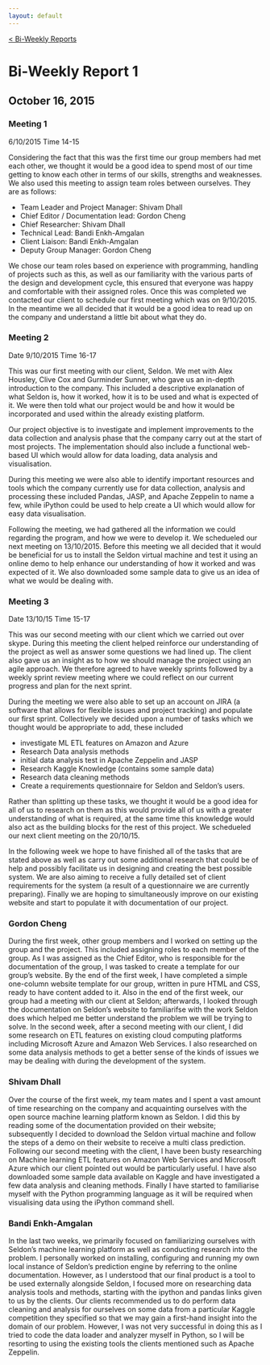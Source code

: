```yaml
---
layout: default
---
```


<a class="btn" href="{{site.baseurl}}/biweekly.html">&lt; Bi-Weekly Reports</a>

# Bi-Weekly Report 1

## October 16, 2015

### Meeting 1
6/10/2015
Time 14-15

Considering the fact that this was the first time our group members had met each other, we thought it would be a good idea to spend most of our time getting to know each other in terms of our skills, strengths and weaknesses. We also used this meeting to assign team roles between ourselves. They are as follows:

* Team Leader and Project Manager: Shivam Dhall
* Chief Editor / Documentation lead: Gordon Cheng
* Chief Researcher: Shivam Dhall
* Technical Lead: Bandi Enkh-Amgalan
* Client Liaison: Bandi Enkh-Amgalan
* Deputy Group Manager: Gordon Cheng

We chose our team roles based on experience with programming, handling of projects such as this, as well as our familiarity with the various parts of the design and development cycle, this ensured that everyone was happy and comfortable with their assigned roles.                                                                      Once this was completed we contacted our client to schedule our first meeting which was on 9/10/2015. In the meantime we all decided that it would be a good idea to read up on the company and understand a little bit about what they do.

### Meeting 2
Date 9/10/2015
Time 16-17

This was our first meeting with our client, Seldon. We met with Alex Housley, Clive Cox and Gurminder Sunner, who gave us an in-depth introduction to the company. This included a descriptive explanation of what Seldon is, how it worked, how it is to be used and what is expected of it. We were then told what our project would be and how it would be incorporated and used within the already existing platform. 

Our project objective is to investigate and implement improvements to the data collection and analysis phase that the company carry out at the start of most projects. The implementation should also include a functional web-based UI which would allow for data loading, data analysis and visualisation.

During this meeting we were also able to identify important resources and tools which the company currently use for data collection, analysis and processing these included Pandas, JASP, and Apache Zeppelin to name a few, while iPython could be used to help create a UI which would allow for easy data visualisation. 

Following the meeting, we had gathered all the information we could regarding the program, and how we were to develop it. We schedueled our next meeting on 13/10/2015. Before this meeting we all decided that it would be beneficial for us to install the Seldon virtual machine and test it using an online demo to help enhance our understanding of how it worked and was expected of it. We also downloaded some sample data to give us an idea of what we would be dealing with.

### Meeting 3
Date 13/10/15
Time 15-17

This was our second meeting with our client which we carried out over skype. During this meeting the client helped reinforce our understanding of the project as well as answer some questions we had lined up. The client also gave us an insight as to how we should manage the project using an agile approach. We therefore agreed to have weekly sprints followed by a weekly sprint review meeting where we could reflect on our current progress and plan for the next sprint.

During the meeting we were also able to set up an account on JIRA (a software that allows for flexible issues and project tracking) and populate our first sprint. Collectively we decided upon a number of tasks which we thought would be appropriate to add, these included 

* investigate ML ETL features on Amazon and Azure
* Research Data analysis methods
* initial data analysis test in Apache Zeppelin and JASP
* Research Kaggle Knowledge (contains some sample data)
* Research data cleaning methods
* Create a requirements questionnaire for Seldon and Seldon’s users.

Rather than splitting up these tasks, we thought it would be a good idea for all of us to research on them as this would provide all of us with a greater understanding of what is required, at the same time this knowledge would also act as the building blocks for the rest of this project. We schedueled our next client meeting on the 20/10/15.

In the following week we hope to have finished all of the tasks that are stated above as well as carry out some additional research that could be of help and possibly facilitate us in designing and creating the best possible system. We are also aiming to receive a fully detailed set of client requirements for the system (a result of a questionnaire we are currently preparing). Finally we are hoping to simultaneously improve on our existing website and start to populate it with documentation of our project.

### Gordon Cheng
During the first week, other group members and I worked on setting up the group and the project. This included assigning roles to each member of the group. As I was assigned as the Chief Editor, who is responsible for the documentation of the group, I was tasked to create a template for our group’s website. By the end of the first week, I have completed a simple one-column website template for our group, written in pure HTML and CSS, ready to have content added to it. Also in the end of the first week, our group had a meeting with our client at Seldon; afterwards, I looked through the documentation on Seldon’s website to familiarifse with the work Seldon does which helped me better understand the problem we will be trying to solve. In the second week, after a second meeting with our client, I did some research on ETL features on existing cloud computing platforms including Microsoft Azure and Amazon Web Services. I also researched on some data analysis methods to get a better sense of the kinds of issues we may be dealing with during the development of the system.

### Shivam Dhall
Over the course of the first week, my team mates and I spent a vast amount of time researching on the company and acquainting ourselves with the open source machine learning platform known as Seldon. I did this by reading some of the documentation provided on their website; subsequently I decided to download the Seldon virtual machine and follow the steps of a demo on their website to receive a multi class prediction. Following our second meeting with the client, I have been busty researching on Machine learning ETL features on Amazon Web Services and Microsoft Azure which our client pointed out would be particularly useful. I have also downloaded some sample data available on Kaggle and have investigated a few data analysis and cleaning methods. Finally I have started to familiarise myself with the Python programming language as it will be required when visualising data using the iPython command shell.

### Bandi Enkh-Amgalan
In the last two weeks, we primarily focused on familiarizing ourselves with Seldon’s machine learning platform as well as conducting research into the problem. I personally worked on installing, configuring and running my own local instance of Seldon’s prediction engine by referring to the online documentation. However, as I understood that our final product is a tool to be used externally alongside Seldon, I focused more on researching data analysis tools and methods, starting with the ipython and pandas links given to us by the clients. Our clients recommended us to do perform data cleaning and analysis for ourselves on some data from a particular Kaggle competition they specified so that we may gain a first-hand insight into the domain of our problem. However, I was not very successful in doing this as I tried to code the data loader and analyzer myself in Python, so I will be resorting to using the existing tools the clients mentioned such as Apache Zeppelin. 
